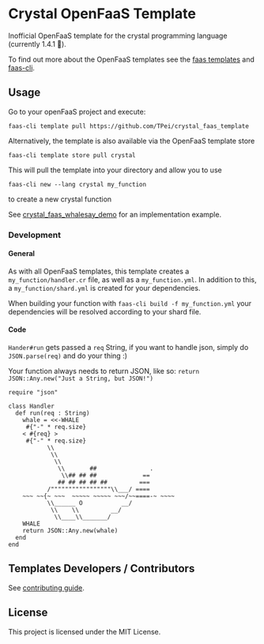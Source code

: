 # Crystal OpenFaaS Template

Inofficial OpenFaaS template for the crystal programming language
(currently 1.4.1 🎉).

To find out more about the OpenFaaS templates see the [faas templates](https://github.com/openfaas/templates) and [faas-cli](https://github.com/openfaas/faas-cli).

## Usage

Go to your openFaaS project and execute:
```
faas-cli template pull https://github.com/TPei/crystal_faas_template
```

Alternatively, the template is also available via the OpenFaaS template store
```
faas-cli template store pull crystal
```

This will pull the template into your directory and allow you to use
```
faas-cli new --lang crystal my_function
```
to create a new crystal function

See [crystal_faas_whalesay_demo](https://github.com/TPei/crystal_faas_whalesay_demo) for an implementation example.

### Development

#### General

As with all OpenFaaS templates, this template creates a `my_function/handler.cr` file, as well as a `my_function.yml`. In addition to this, a `my_function/shard.yml` is created for your dependencies.

When building your function with `faas-cli build -f my_function.yml` your dependencies will be resolved according to your shard file.

#### Code
`Hander#run` gets passed a `req` String, if you want to handle json, simply do `JSON.parse(req)` and do your thing :)

Your function always needs to return JSON, like so: `return JSON::Any.new("Just a String, but JSON!")`

```crystal
require "json"

class Handler
  def run(req : String)
    whale = <<-WHALE
     #{"-" * req.size}
    < #{req} >
     #{"-" * req.size}
           \\
            \\
             \\
              \\       ##               .
               \\## ## ##             ==
              ## ## ## ## ##         ===
           /"""""""""""""""""\\___/ ====
    ~~~ ~~{~ ~~~  ~~~~~ ~~~~~ ~~~/~~====-~ ~~~~
           \\______ O           __/
            \\    \\         __/
             \\____\\_______/
    WHALE
    return JSON::Any.new(whale)
  end
end
```

## Templates Developers / Contributors

See [contributing
guide](https://github.com/openfaas/templates/blob/master/CONTRIBUTING.md).

## License

This project is licensed under the MIT License.
